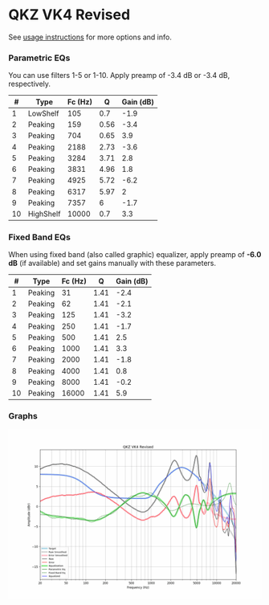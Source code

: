 # QKZ VK4 Revised
See [usage instructions](https://github.com/jaakkopasanen/AutoEq#usage) for more options and info.

### Parametric EQs
You can use filters 1-5 or 1-10. Apply preamp of -3.4 dB or -3.4 dB, respectively.

|   # | Type      |   Fc (Hz) |    Q |   Gain (dB) |
|-----|-----------|-----------|------|-------------|
|   1 | LowShelf  |       105 | 0.7  |        -1.9 |
|   2 | Peaking   |       159 | 0.56 |        -3.4 |
|   3 | Peaking   |       704 | 0.65 |         3.9 |
|   4 | Peaking   |      2188 | 2.73 |        -3.6 |
|   5 | Peaking   |      3284 | 3.71 |         2.8 |
|   6 | Peaking   |      3831 | 4.96 |         1.8 |
|   7 | Peaking   |      4925 | 5.72 |        -6.2 |
|   8 | Peaking   |      6317 | 5.97 |         2   |
|   9 | Peaking   |      7357 | 6    |        -1.7 |
|  10 | HighShelf |     10000 | 0.7  |         3.3 |

### Fixed Band EQs
When using fixed band (also called graphic) equalizer, apply preamp of **-6.0 dB** (if available) and set gains manually with these parameters.

|   # | Type    |   Fc (Hz) |    Q |   Gain (dB) |
|-----|---------|-----------|------|-------------|
|   1 | Peaking |        31 | 1.41 |        -2.4 |
|   2 | Peaking |        62 | 1.41 |        -2.1 |
|   3 | Peaking |       125 | 1.41 |        -3.2 |
|   4 | Peaking |       250 | 1.41 |        -1.7 |
|   5 | Peaking |       500 | 1.41 |         2.5 |
|   6 | Peaking |      1000 | 1.41 |         3.3 |
|   7 | Peaking |      2000 | 1.41 |        -1.8 |
|   8 | Peaking |      4000 | 1.41 |         0.8 |
|   9 | Peaking |      8000 | 1.41 |        -0.2 |
|  10 | Peaking |     16000 | 1.41 |         5.9 |

### Graphs
![](./QKZ%20VK4%20Revised.png)
